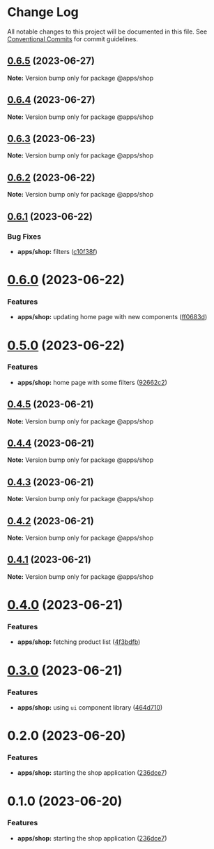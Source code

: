# Change Log

All notable changes to this project will be documented in this file.
See [Conventional Commits](https://conventionalcommits.org) for commit guidelines.

## [0.6.5](https://github.com/emunhoz/kpn-single-shop/compare/@apps/shop@0.6.4...@apps/shop@0.6.5) (2023-06-27)

**Note:** Version bump only for package @apps/shop





## [0.6.4](https://github.com/emunhoz/kpn-single-shop/compare/@apps/shop@0.6.3...@apps/shop@0.6.4) (2023-06-27)

**Note:** Version bump only for package @apps/shop





## [0.6.3](https://github.com/emunhoz/kpn-single-shop/compare/@apps/shop@0.6.2...@apps/shop@0.6.3) (2023-06-23)

**Note:** Version bump only for package @apps/shop





## [0.6.2](https://github.com/emunhoz/kpn-single-shop/compare/@apps/shop@0.6.1...@apps/shop@0.6.2) (2023-06-22)

**Note:** Version bump only for package @apps/shop





## [0.6.1](https://github.com/emunhoz/kpn-single-shop/compare/@apps/shop@0.6.0...@apps/shop@0.6.1) (2023-06-22)


### Bug Fixes

* **apps/shop:** filters ([c10f38f](https://github.com/emunhoz/kpn-single-shop/commit/c10f38f072e83df2456b95ac8e5ed02bb7ce56bd))





# [0.6.0](https://github.com/emunhoz/kpn-single-shop/compare/@apps/shop@0.5.0...@apps/shop@0.6.0) (2023-06-22)


### Features

* **apps/shop:** updating home page with new components ([ff0683d](https://github.com/emunhoz/kpn-single-shop/commit/ff0683d28d3f236396d5dd76a2f25ccd17042537))





# [0.5.0](https://github.com/emunhoz/kpn-single-shop/compare/@apps/shop@0.4.5...@apps/shop@0.5.0) (2023-06-22)


### Features

* **apps/shop:** home page with some filters ([92662c2](https://github.com/emunhoz/kpn-single-shop/commit/92662c24e06ccd79826458431bd21bb39b3f2ea5))





## [0.4.5](https://github.com/emunhoz/kpn-single-shop/compare/@apps/shop@0.4.4...@apps/shop@0.4.5) (2023-06-21)

**Note:** Version bump only for package @apps/shop





## [0.4.4](https://github.com/emunhoz/kpn-single-shop/compare/@apps/shop@0.4.3...@apps/shop@0.4.4) (2023-06-21)

**Note:** Version bump only for package @apps/shop





## [0.4.3](https://github.com/emunhoz/kpn-single-shop/compare/@apps/shop@0.4.2...@apps/shop@0.4.3) (2023-06-21)

**Note:** Version bump only for package @apps/shop





## [0.4.2](https://github.com/emunhoz/kpn-single-shop/compare/@apps/shop@0.4.1...@apps/shop@0.4.2) (2023-06-21)

**Note:** Version bump only for package @apps/shop





## [0.4.1](https://github.com/emunhoz/kpn-single-shop/compare/@apps/shop@0.4.0...@apps/shop@0.4.1) (2023-06-21)

**Note:** Version bump only for package @apps/shop





# [0.4.0](https://github.com/emunhoz/kpn-single-shop/compare/@apps/shop@0.3.0...@apps/shop@0.4.0) (2023-06-21)


### Features

* **apps/shop:** fetching product list ([4f3bdfb](https://github.com/emunhoz/kpn-single-shop/commit/4f3bdfbe6218ef6e2dfd6527151a7a836c1879c0))





# [0.3.0](https://github.com/emunhoz/kpn-single-shop/compare/@apps/shop@0.2.0...@apps/shop@0.3.0) (2023-06-21)


### Features

* **apps/shop:** using `ui` component library ([464d710](https://github.com/emunhoz/kpn-single-shop/commit/464d710ac344585a64775a07f62b293125a199f9))





# 0.2.0 (2023-06-20)


### Features

* **apps/shop:** starting the shop application ([236dce7](https://github.com/emunhoz/kpn-single-shop/commit/236dce78b2207267c3813691eed29bcd93b81d26))





# 0.1.0 (2023-06-20)


### Features

* **apps/shop:** starting the shop application ([236dce7](https://github.com/emunhoz/kpn-single-shop/commit/236dce78b2207267c3813691eed29bcd93b81d26))

